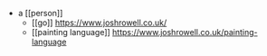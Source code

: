 - a [[person]]
	- [[go]] https://www.joshrowell.co.uk/
	- [[painting language]] https://www.joshrowell.co.uk/painting-language